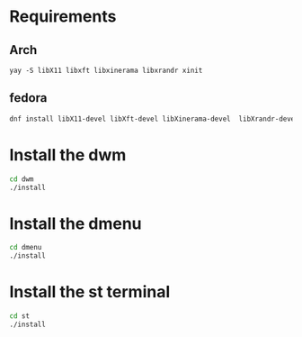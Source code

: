 # Requirements

## Arch

```
yay -S libX11 libxft libxinerama libxrandr xinit
```

## fedora

```bash
dnf install libX11-devel libXft-devel libXinerama-devel  libXrandr-devel xorg-x11-xinit-session
```

# Install the dwm

```bash
cd dwm
./install
```

# Install the dmenu

```bash
cd dmenu
./install
```

# Install the st terminal

```bash
cd st
./install
```

